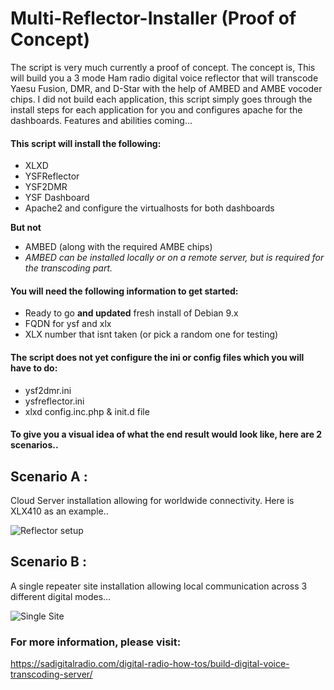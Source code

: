 # Multi-Reflector-Installer (Proof of Concept)
The script is very much currently a proof of concept. The concept is, This will build you a 3 mode Ham radio digital voice reflector that will transcode Yaesu Fusion, DMR, and D-Star with the help of AMBED and AMBE vocoder chips. I did not build each application, this script simply goes through the install steps for each application for you and configures apache for the dashboards. Features and abilities coming...

#### This script will install the following:
  - XLXD
  - YSFReflector
  - YSF2DMR
  - YSF Dashboard
  - Apache2 and configure the virtualhosts for both dashboards
  
  **But not**
 - AMBED (along with the required AMBE chips)
 - *AMBED can be installed locally or on a remote server, but is required for the transcoding part.* 
  
#### You will need the following information to get started:
 - Ready to go **and updated** fresh install of Debian 9.x
 - FQDN for ysf and xlx
 - XLX number that isnt taken (or pick a random one for testing)
 
#### The script does not yet configure the ini or config files which you will have to do:
 - ysf2dmr.ini
 - ysfreflector.ini
 - xlxd config.inc.php & init.d file
 
#### To give you a visual idea of what the end result would look like, here are 2 scenarios..

## Scenario A :
Cloud Server installation allowing for worldwide connectivity. Here is XLX410 as an example..

![Reflector setup](https://sadigitalradio.com/wp-content/uploads/2018/11/Local-XLX-Network.jpg)

## Scenario B :
A single repeater site installation allowing local communication across 3 different digital modes…

![Single Site](https://sadigitalradio.com/wp-content/uploads/2018/11/Single-repeater-site.png)

### For more information, please visit:
https://sadigitalradio.com/digital-radio-how-tos/build-digital-voice-transcoding-server/
